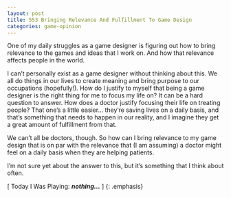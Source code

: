 ```yaml
---
layout: post
title: 553 Bringing Relevance And Fulfillment To Game Design
categories: game-opinion
---
```

One of my daily struggles as a game designer is figuring out how to bring relevance to the games and ideas that I work on.  And how that relevance affects people in the world.

I can’t personally exist as a game designer without thinking about this.  We all do things in our lives to create meaning and bring purpose to our occupations (hopefully!).  How do I justify to myself that being a game designer is the right thing for me to focus my life on?  It can be a hard question to answer. How does a doctor justify focusing their life on treating people? That one’s a little easier… they’re saving lives on a daily basis, and that’s something that needs to happen in our reality, and I imagine they get a great amount of fulfillment from that.

We can’t all be doctors, though.  So how can I bring relevance to my game design that is on par with the relevance that (I am assuming) a doctor might feel on a daily basis when they are helping patients.

I’m not sure yet about the answer to this, but it’s something that I think about often.

[ Today I Was Playing: ***nothing...*** ]
{: .emphasis}